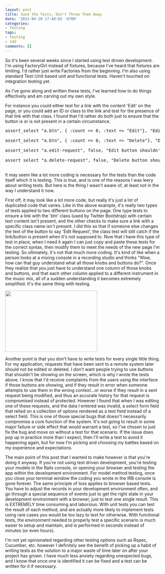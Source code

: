 ```yaml
---
layout: post
title: Save the Tests, Don't Throw Them Away
date: '2012-04-20 17:48:02 -0700'
categories:
- Testing
tags:
- testing
- tdd
comments: []
---
```

<p>So it's been several weeks since I started using test driven development. I'm using FactoryGirl instead of fixtures, because I've heard that fixtures are limiting. I'd rather just write Factories from the beginning. I'm also using standard Test::Unit based unit and functional tests. Haven't touched on integration testing yet.</p>
<p>As I've gone along and written these tests, I've learned how to do things effectively and am carving out my own style.</p>
<p>For instance you could either test for a link with the content 'Edit' on the page, or you could add an ID or class to the link and test for the presence of that link with that class. I found that I'd rather do both just to ensure that the button is or is not present in a certain circumstance.</p>
<pre class="brush:rails">assert_select "a.btn", { :count => 0, :text => "Edit"}, "Edit button shouldn't be present for sent request"<br />
assert_select "a.btn", { :count => 0, :text => "Delete"}, "Delete button shouldn't be present for sent request"<br />
assert_select "a.edit-request", false, "Edit button shouldn't be present for sent request"<br />
assert_select "a.delete-request", false, "Delete button shouldn't be present for sent request"</pre><br />
It may seem like a lot more coding is necessary for the tests than the code itself which it is testing. This is true, and is one of the reasons I was leery about writing tests. But here is the thing I wasn't aware of, at least not in the way I understand it now.</p>
<p>First off, it may look like a lot more code, but really it's just a lot of duplicated code that varies. Like in the above example, it's really two types of tests applied to two different buttons on the page. One type tests to ensure a link with the 'btn' class (used by Twitter Bootstrap) with certain text content isn't present, and the other checks to make sure a link with a specific class name isn't present. I did this so that if someone else changes the text of the button to say 'Edit Request', the class test will still catch if the link/button is present when it's not supposed to. Now that I have this type of test in place, when I need it again I can just copy and paste these tests for the correct syntax, then modify them to meet the needs of the new page I'm testing. So ultimately, it's not that much more coding. It's kind of like when a person looks at a mixing console in a recording studio and thinks "Wow, how can that guy understand what all those knobs and buttons do?". Once they realize that you just have to understand one column of those knobs and buttons, and that each other column applied to a different instrument in the music mix, all of a sudden understanding it becomes extremely simplified. It's the same thing with testing.</p>
<p><a href="http://www.redconfetti.com/wp-content/uploads/2012/04/mixingconsole.jpg"><img class="alignnone size-medium wp-image-1161" title="mixingconsole" src="http://www.redconfetti.com/wp-content/uploads/2012/04/mixingconsole-300x199.jpg" alt="" width="300" height="199" /></a></p>
<p> </p>
<p>Another point is that you don't have to write tests for every single little thing. For my application, requests that have been sent to a remote system later should not be edited or deleted. I don't want people trying to use buttons that shouldn't be showing on the screen, which is why I wrote the tests above. I know that I'd receive complaints from the users using the interface if those buttons are showing, and if they result in error when someone attempts to use them in the wrong context...or worse if they result in a sent request being modified, and thus an accurate history for that request is compromised instead of protected. However I found that when I was editing one of these requests, and the data I entered was invalid, a select form field that relied on a collection of options rendered as a text field instead of a select field. This is one of those special bugs that doesn't necessarily compromise a core function of the system. It's not going to result in some major failure or side effect that would warrant a test, so I've chosen to just fix the bug and move on without a test for that scenario. If the issue does pop up in practice more than I expect, then I'll write a test to avoid it happening again, but for now I'm picking and choosing my battles based on my experience and expectations.</p>
<p>The main point of this post that I wanted to make however is that you're doing it anyway. If you're not using test driven development, you're testing your models in the Rails console, or opening your browser and testing the app within the development environment. For model method testing, once you close your terminal window the coding you wrote in the IRB console is gone forever. The same principle of loss applies to browser based tests. You have to adjust the records in your development environment often, and go through a special sequence of events just to get the right state in your development environment with a browser, just to test one single result. This is EXTREMELY time consuming and laborious. With unit tests you can test the result of each method, and are actually more likely to implement tests using rare cases you would be too lazy to test for otherwise. With functional tests, the environment needed to properly test a specific scenario is much easier to setup and maintain, and is performed in seconds instead of minutes (or even hours).</p>
<p>I'm not yet opinionated regarding other testing options such as Rspec, Cucumber, etc. however I definitely see the benefit of picking up a habit of writing tests as the solution to a major waste of time later on after your project has grown. I have much less anxiety regarding unexpected bugs, and I know that once one is identified it can be fixed and a test can be written for it if necessary.</p>
